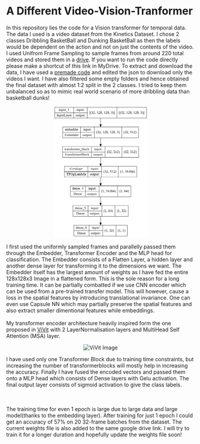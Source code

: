 # A Different Video-Vision-Tranformer
In this repository lies the code for a Vision transformer for temporal data. The data I used is a video dataset from the Kinetics Dataset. I chose 2 classes Dribbling BasketBall and Dunking BasketBall as then the labels would be dependent on the action and not on just the contents of the video. I used Unifrom Frame Sampling to sample frames from around 220 total videos and stored them in a [drive](https://drive.google.com/drive/u/0/folders/1-1BGLNghpKtHQ0AdfsNyWThzy2HnEpBq). If you want to run the code directly please make a shortcut of this link in MyDrive. To extract and download the data, I have used a [premade code](https://github.com/Showmax/kinetics-downloader) and edited the json to download only the videos I want. I have also filtered some empty folders and hence obtained the final dataset with almost 1:2 split in the 2 classes. I tried to keep them unbalanced so as to mimic real world scenario of more dribbling data than basketball dunks!
<br>
<p align="center">
<img src='./model_plot.png' alt="model architecture" width='250'>
</p>

I first used the uniformly sampled frames and parallelly passed them through the Embedder, Transformer Encoder and the MLP head for classification. The Embedder consists of a Flatten Layer, a hidden layer and another dense layer for transforming it to the dimensions we want. The Embedder itself has the largest amount of weights as I have fed the entire 128x128x3 Image in a flattened form. This is the sole reason for a long training time. It can be partially combatted if we use CNN encoder which can be used from a pre-trained transfer model. This will however, cause a loss in the spatial features by introducing translational invariance. One can even use Capsule NN which may partially preserve the spatial features and also extract smaller dimentional features while embeddings.
<br>
<br>
My transformer encoder architecture heavily inspired form the one proposed in [ViVit](https://arxiv.org/pdf/2103.15691.pdf) with 2 LayerNormalisation layers and MultiHead Self Attention (MSA) layer.
<p align = 'center'><img src = "https://user-images.githubusercontent.com/77532564/156768913-af173616-ef57-4a3f-b51d-bd6bb8aaef84.png" alt = 'ViVit Image' width = '550'></p>
I have used only one Transformer Block due to training time constraints, but increasing the number of transformerblocks will mostly help in increasing the accuracy. Finally I have fused the encoded vectors and passed them onto a MLP head which consists of Dense layers with Gelu activation. The final output layer consists of sigmoid activation to give the class labels. 

<br><br>
The training time for even 1 epoch is large due to large data and large model(thanks to the embedding layer). After training for just 1 epoch I could get an accuracy of 57% on 20 32-frame batches from the dataset. The current weights file is also added to the same google drive link. I will try to train it for a longer duration and hopefully update the weights file soon! 
